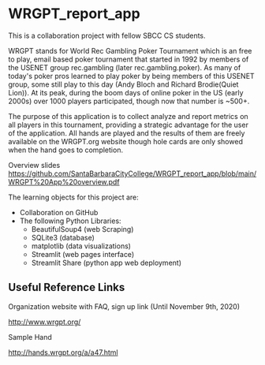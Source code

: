 # WRGPT_report_app
 
This is a collaboration project with fellow SBCC CS students.  

WRGPT stands for World Rec Gambling Poker Tournament which is an free to play, email based poker tournament that started in 1992 by members of the USENET group rec.gambling (later rec.gambling.poker).  As many of today's poker pros learned to play poker by being members of this USENET group, some still play to this day (Andy Bloch and Richard Brodie(Quiet Lion)).  At its peak, during the boom days of online poker in the US (early 2000s) over 1000 players participated, though now that number is ~500+.

The purpose of this application is to collect analyze and report metrics on all players in this tournament, providing a strategic advantage for the user of the application.  All hands are played and the results of them are freely available on the WRGPT.org website though hole cards are only showed when the hand goes to completion.

Overview slides
https://github.com/SantaBarbaraCityCollege/WRGPT_report_app/blob/main/WRGPT%20App%20overview.pdf

The learning objects for this project are:
- Collaboration on GitHub
- The following Python Libraries:
  - BeautifulSoup4 (web Scraping)
  - SQLite3 (database)
  - matplotlib (data visualizations)
  - Streamlit (web pages interface)
  - Streamlit Share (python app web deployment)

## Useful Reference Links
Organization website with FAQ, sign up link (Until November 9th, 2020)

http://www.wrgpt.org/

Sample Hand

http://hands.wrgpt.org/a/a47.html

